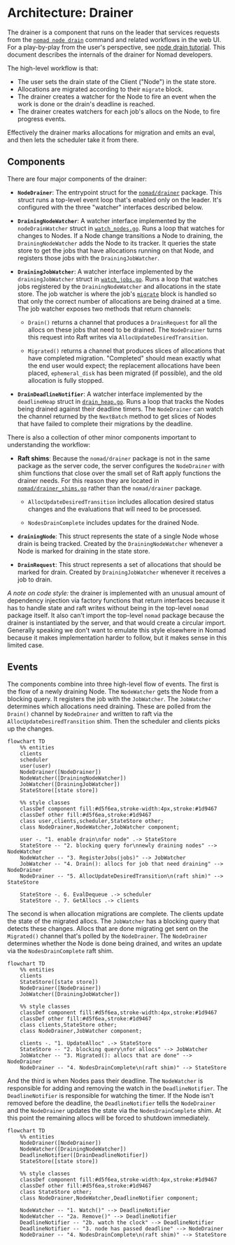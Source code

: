 # Architecture: Drainer

The drainer is a component that runs on the leader that services requests from
the [`nomad node drain`][] command and related workflows in the web UI. For a
play-by-play from the user's perspective, see [node drain tutorial][]. This
document describes the internals of the drainer for Nomad developers.

The high-level workflow is that:
* The user sets the drain state of the Client ("Node") in the state store.
* Allocations are migrated according to their `migrate` block.
* The drainer creates a watcher for the Node to fire an event when the work is
  done or the drain's deadline is reached.
* The drainer creates watchers for each job's allocs on the Node, to fire
  progress events.

Effectively the drainer marks allocations for migration and emits an eval, and
then lets the scheduler take it from there.

## Components

There are four major components of the drainer:

- **`NodeDrainer`**: The entrypoint struct for the [`nomad/drainer`][]
  package. This struct runs a top-level event loop that's enabled only on the
  leader. It's configured with the three "watcher" interfaces described below.

- **`DrainingNodeWatcher`**: A watcher interface implemented by the
  `nodeDrainWatcher` struct in [`watch_nodes.go`][]. Runs a loop that watches
  for changes to Nodes. If a Node change transitions a Node to draining, the
  `DrainingNodeWatcher` adds the Node to its tracker. It queries the state store
  to get the jobs that have allocations running on that Node, and registers
  those jobs with the `DrainingJobWatcher`.

- **`DrainingJobWatcher`**: A watcher interface implemented by the
  `drainingJobWatcher` struct in [`watch_jobs.go`][]. Runs a loop that watches
  jobs registered by the `DrainingNodeWatcher` and allocations in the state
  store. The job watcher is where the job's [`migrate`][] block is handled so
  that only the correct number of allocations are being drained at a time. The
  job watcher exposes two methods that return channels:

  - `Drain()` returns a channel that produces a `DrainRequest` for all the
    allocs on these jobs that need to be drained. The `NodeDrainer` turns this
    request into Raft writes via `AllocUpdateDesiredTransition`.

  - `Migrated()` returns a channel that produces slices of allocations that have
    completed migration. "Completed" should mean exactly what the end user would
    expect; the replacement allocations have been placed, `ephemeral_disk` has
    been migrated (if possible), and the old allocation is fully stopped.

- **`DrainDeadlineNotifier`**: A watcher interface implemented by the
  `deadlineHeap` struct in [`drain_heap.go`][]. Runs a loop that tracks the
  Nodes being drained against their deadline timers. The `NodeDrainer` can watch
  the channel returned by the `NextBatch` method to get slices of Nodes that
  have failed to complete their migrations by the deadline.

There is also a collection of other minor components important to understanding
the workflow:

- **Raft shims**: Because the `nomad/drainer` package is not in the same package
  as the server code, the server configures the `NodeDrainer` with shim
  functions that close over the small set of Raft apply functions the drainer
  needs. For this reason they are located in [`nomad/drainer_shims.go`][] rather
  than the `nomad/drainer` package.

  - `AllocUpdateDesiredTransition` includes allocation desired status changes
    and the evaluations that will need to be processed.

  - `NodesDrainComplete` includes updates for the drained Node.

- **`drainingNode`**: This struct represents the state of a single Node whose
  drain is being tracked. Created by the `DrainingNodeWatcher` whenever a
  Node is marked for draining in the state store.

- **`DrainRequest`**: This struct represents a set of allocations that should be
  marked for drain. Created by `DrainingJobWatcher` whenever it receives a job
  to drain.

_A note on code style:_ the drainer is implemented with an unusual amount of
dependency injection via factory functions that return interfaces because it has
to handle state and raft writes without being in the top-level `nomad` package
itself. It also can't import the top-level `nomad` package because the drainer
is instantiated by the server, and that would create a circular
import. Generally speaking we don't want to emulate this style elsewhere in
Nomad because it makes implementation harder to follow, but it makes sense in
this limited case.

## Events

The components combine into three high-level flow of events. The first is the
flow of a newly draining Node. The `NodeWatcher` gets the Node from a blocking
query. It registers the job with the `JobWatcher`. The `JobWatcher` determines
which allocations need draining. These are polled from the `Drain()` channel by
`NodeDrainer` and written to raft via the `AllocUpdateDesiredTransition`
shim. Then the scheduler and clients picks up the changes.

```mermaid
flowchart TD
    %% entities
    clients
    scheduler
    user(user)
    NodeDrainer([NodeDrainer])
    NodeWatcher([DrainingNodeWatcher])
    JobWatcher([DrainingJobWatcher])
    StateStore([state store])

    %% style classes
    classDef component fill:#d5f6ea,stroke-width:4px,stroke:#1d9467
    classDef other fill:#d5f6ea,stroke:#1d9467
    class user,clients,scheduler,StateStore other;
    class NodeDrainer,NodeWatcher,JobWatcher component;

    user -. "1. enable drain\nfor node" .-> StateStore
    StateStore -- "2. blocking query for\nnewly draining nodes" --> NodeWatcher
    NodeWatcher -- "3. RegisterJobs(jobs)" --> JobWatcher
    JobWatcher -- "4. Drain(): allocs for job that need draining" --> NodeDrainer
    NodeDrainer -- "5. AllocUpdateDesiredTransition\n(raft shim)" --> StateStore

    StateStore -. 6. EvalDequeue .-> scheduler
    StateStore -. 7. GetAllocs .-> clients
```

The second is when allocation migrations are complete. The clients update the
state of the migrated allocs. The `JobWatcher` has a blocking query that detects
these changes. Allocs that are done migrating get sent on the `Migrated()`
channel that's polled by the `NodeDrainer`. The `NodeDrainer` determines whether
the Node is done being drained, and writes an update via the
`NodesDrainComplete` raft shim.

```mermaid
flowchart TD
    %% entities
    clients
    StateStore([state store])
    NodeDrainer([NodeDrainer])
    JobWatcher([DrainingJobWatcher])

    %% style classes
    classDef component fill:#d5f6ea,stroke-width:4px,stroke:#1d9467
    classDef other fill:#d5f6ea,stroke:#1d9467
    class clients,StateStore other;
    class NodeDrainer,JobWatcher component;

    clients -. "1. UpdateAlloc" .-> StateStore
    StateStore -- "2. blocking query\nfor allocs" --> JobWatcher
    JobWatcher -- "3. Migrated(): allocs that are done" --> NodeDrainer
    NodeDrainer -- "4. NodesDrainComplete\n(raft shim)" --> StateStore
```

And the third is when Nodes pass their deadline. The `NodeWatcher` is
responsible for adding and removing the watch in the `DeadlineNotifier`. The
`DeadlineNotifier` is responsible for watching the timer. If the Node isn't
removed before the deadline, the `DeadlineNotifier` tells the `NodeDrainer` and
the `NodeDrainer` updates the state via the `NodesDrainComplete` shim. At this
point the remaining allocs will be forced to shutdown immediately.

```mermaid
flowchart TD
    %% entities
    NodeDrainer([NodeDrainer])
    NodeWatcher([DrainingNodeWatcher])
    DeadlineNotifier([DrainDeadlineNotifier])
    StateStore([state store])

    %% style classes
    classDef component fill:#d5f6ea,stroke-width:4px,stroke:#1d9467
    classDef other fill:#d5f6ea,stroke:#1d9467
    class StateStore other;
    class NodeDrainer,NodeWatcher,DeadlineNotifier component;

    NodeWatcher -- "1. Watch()" --> DeadlineNotifier
    NodeWatcher -- "2a. Remove()" --> DeadlineNotifier
    DeadlineNotifier -- "2b. watch the clock" --> DeadlineNotifier
    DeadlineNotifier -- "3. node has passed deadline" --> NodeDrainer
    NodeDrainer -- "4. NodesDrainComplete\n(raft shim)" --> StateStore
```

[`nomad node drain`]: https://developer.hashicorp.com/nomad/docs/commands/node/drain
[node drain tutorial]: https://developer.hashicorp.com/nomad/tutorials/manage-clusters/node-drain
[`nomad/drainer`]: https://github.com/hashicorp/nomad/tree/main/nomad/drainer
[`watch_nodes.go`]: https://github.com/hashicorp/nomad/blob/main/nomad/drainer/watch_nodes.go
[`watch_jobs.go`]: https://github.com/hashicorp/nomad/blob/main/nomad/drainer/watch_jobs.go
[`drain_heap.go`]: https://github.com/hashicorp/nomad/blob/main/nomad/drainer/drain_heap.go
[`nomad/drainer_shims.go`]: https://github.com/hashicorp/nomad/blob/main/nomad/drainer_shims.go
[`migrate`]: https://developer.hashicorp.com/nomad/docs/job-specification/migrate
